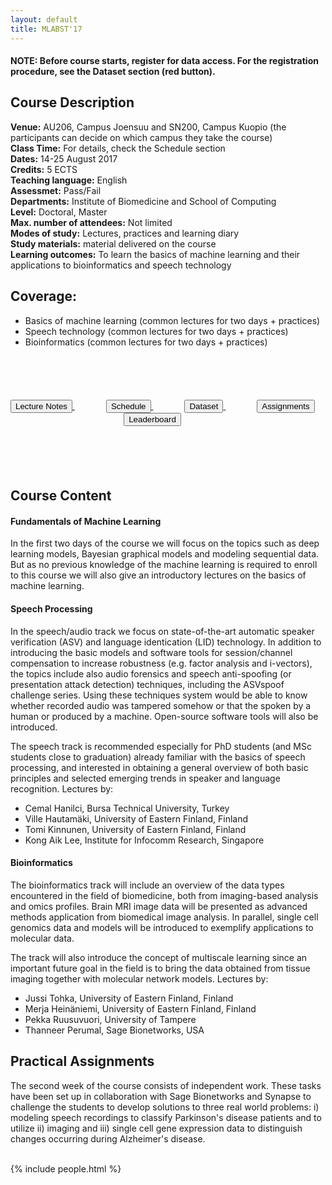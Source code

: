 ```yaml
---
layout: default
title: MLABST'17
---
```


#### **NOTE:** Before course starts, register for data access. For the registration procedure, see the Dataset section (red button).

## Course Description
**Venue:** AU206, Campus Joensuu and SN200, Campus Kuopio (the participants can decide on which campus they take the course) <br />
**Class Time:** For details, check the Schedule section <br />
**Dates:** 14-25 August 2017 <br />
**Credits:** 5 ECTS <br />
**Teaching language:** English <br />
**Assessmet:** Pass/Fail <br />
**Departments:** Institute of Biomedicine and School of Computing <br />
**Level:** Doctoral, Master <br />
**Max. number of attendees:** Not limited <br />
**Modes of study:** Lectures, practices and learning diary <br />
**Study materials:** material delivered on the course <br />
**Learning outcomes:** To learn the basics of machine learning and their applications to bioinformatics and speech technology


## Coverage:

* Basics of machine learning (common lectures for two days + practices)
* Speech technology (common lectures for two days + practices)
* Bioinformatics (common lectures for two days + practices)

<div style="text-align:center; padding:70px 0px 70px 0px;">
  <a href="#" style="margin-right:50px">
    <button type="button" class="btn btn-success btn-lg">Lecture Notes</button>
  </a>
  <a href="{{ site.url }}/{{ site.baseurl }}/schedule" style="margin-right:50px">
    <button type="button" class="btn btn-info btn-lg">Schedule</button>
  </a>
  <a href="{{ site.url }}/{{ site.baseurl }}/dataset" style="margin-right:50px">
    <button type="button" class="btn btn-danger btn-lg">Dataset</button>
  </a>
  <a href="#" style="margin-right:50px">
    <button type="button" class="btn btn-warning btn-lg">Assignments</button>
  </a>
  <a href="#" style="margin-right:50px">
    <button type="button" class="btn btn-primary btn-lg">Leaderboard</button>
  </a>
</div>

## Course Content
#### **Fundamentals of Machine Learning**

In the first two days of the course we will focus on the topics such as deep learning models,
Bayesian graphical models and modeling sequential data. But as no previous knowledge of the
machine learning is required to enroll to this course we will also give an introductory lectures on
the basics of machine learning.

#### **Speech Processing**
In the speech/audio track we focus on state-of-the-art automatic speaker verification (ASV) and
language identication (LID) technology. In addition to introducing the basic models and software
tools for session/channel compensation to increase robustness (e.g. factor analysis and
i-vectors), the topics include also audio forensics and speech anti-spoofing (or presentation
attack detection) techniques, including the ASVspoof challenge series. Using these techniques
system would be able to know whether recorded audio was tampered somehow or that the
spoken by a human or produced by a machine. Open-source software tools will also be
introduced.

The speech track is recommended especially for PhD students (and MSc students close to
graduation) already familiar with the basics of speech processing, and interested in obtaining a
general overview of both basic principles and selected emerging trends in speaker and
language recognition. Lectures by:

- Cemal Hanilci, Bursa Technical University, Turkey
- Ville Hautamäki, University of Eastern Finland, Finland
- Tomi Kinnunen, University of Eastern Finland, Finland
- Kong Aik Lee,  Institute for Infocomm Research, Singapore

#### **Bioinformatics**
The bioinformatics track will include an overview of the data types encountered in the field of biomedicine, 
both from imaging-based analysis and omics profiles. Brain MRI image data will be presented as 
advanced methods application from biomedical image analysis. In parallel, single
cell genomics data and models will be introduced to exemplify applications to molecular data.

The track will also introduce the concept of multiscale learning since an important future goal in
the field is to bring the data obtained from tissue imaging together with molecular network
models. Lectures by:

- Jussi Tohka, University of Eastern Finland, Finland
- Merja Heinäniemi, University of Eastern Finland, Finland
- Pekka Ruusuvuori, University of Tampere
- Thanneer Perumal, Sage Bionetworks, USA

## Practical Assignments
The second week of the course consists of independent work. These tasks have been set up in collaboration with Sage Bionetworks and Synapse to challenge the students to develop solutions to three real world problems: i) modeling speech recordings to classify Parkinson's disease patients and to utilize ii) imaging and iii) single cell gene expression data to distinguish changes occurring during Alzheimer's disease. 

<br />
{% include people.html %}
